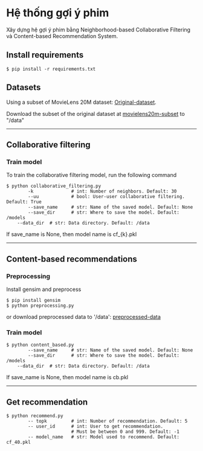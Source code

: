 # Hệ thống gợi ý phim
Xây dựng hệ gợi ý phim bằng Neighborhood-based Collaborative Filtering và Content-based Recommendation System.

## Install requirements
```
$ pip install -r requirements.txt
```

## Datasets
Using a subset of MovieLens 20M dataset: [Original-dataset](https://files.grouplens.org/datasets/movielens/ml-20m.zip).

Download the subset of the original dataset at [movielens20m-subset](https://drive.google.com/file/d/1u4TY7lml7liOHzyBQGruVTm4QS2zTiqW/view?usp=sharing) to "/data"


----------------------------------------------
## Collaborative filtering
### Train model
To train the collaborative filtering model, run the following command
```
$ python collaborative_filtering.py
        -k              # int: Number of neighbors. Default: 30
        --uu            # bool: User-user collaborative filtering. Default: True
        --save_name     # str: Name of the saved model. Default: None
        --save_dir      # str: Where to save the model. Default: /models 
	--data_dir	# str: Data directory. Default: /data
```
If save_name is None, then model name is cf_{k}.pkl


----------------------------------------------
## Content-based recommendations

### Preprocessing
Install gensim and preprocess
```
$ pip install gensim
$ python preprocessing.py
```
or download preprocessed data to '/data': [preprocessed-data](https://drive.google.com/file/d/1wJl1-1t3U93T12u9jlxmzMQcneEx7OWE/view?usp=sharing)

### Train model
```
$ python content_based.py
        --save_name     # str: Name of the saved model. Default: None
        --save_dir      # str: Where to save the model. Default: /models 
	--data_dir	# str: Data directory. Default: /data
```
If save_name is None, then model name is cb.pkl


----------------------------------------------
## Get recommendation
```
$ python recommend.py 
        -- topk         # int: Number of recommendation. Default: 5
        -- user_id      # int: User to get recommendation. 
                        # Must be between 0 and 999. Default: -1
        -- model_name   # str: Model used to recommend. Default: cf_40.pkl
        
